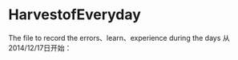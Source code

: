 HarvestofEveryday
=================

The file to record the errors、learn、experience during the days
从2014/12/17日开始：
